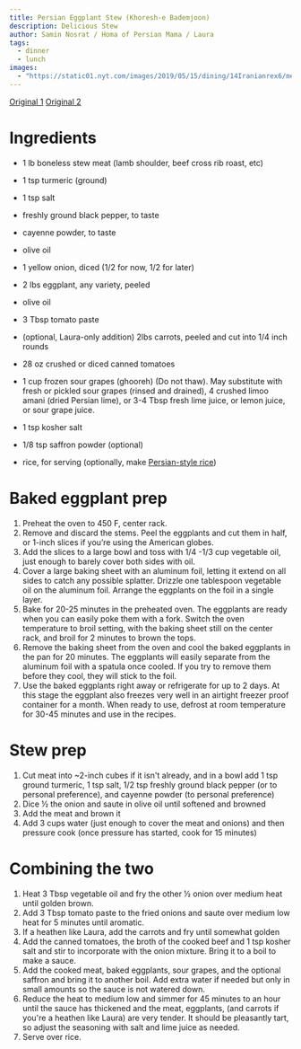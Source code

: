 ```yaml
---
title: Persian Eggplant Stew (Khoresh-e Bademjoon)
description: Delicious Stew
author: Samin Nosrat / Homa of Persian Mama / Laura
tags:
  - dinner
  - lunch
images:
  - "https://static01.nyt.com/images/2019/05/15/dining/14Iranianrex6/merlin_154114563_510d1c7c-f8d0-4f6f-9bf9-c0756e7619c9-articleLarge.jpg"
---
```


[Original 1](https://cooking.nytimes.com/recipes/1020210-khoresh-e-bademjoon-persian-lamb-eggplant-and-tomato-stew)
[Original 2](https://persianmama.com/khoresh-bademjan-persian-eggplant-stew-with-beef/)

# Ingredients

- 1 lb boneless stew meat (lamb shoulder, beef cross rib roast, etc)
- 1 tsp turmeric (ground)
- 1 tsp salt
- freshly ground black pepper, to taste
- cayenne powder, to taste
- olive oil
- 1 yellow onion, diced (1/2 for now, 1/2 for later)

- 2 lbs eggplant, any variety, peeled
- olive oil

- 3 Tbsp tomato paste
- (optional, Laura-only addition) 2lbs carrots, peeled and cut into 1/4 inch rounds
- 28 oz crushed or diced canned tomatoes
- 1 cup frozen sour grapes (ghooreh) (Do not thaw). May substitute with fresh or pickled sour grapes (rinsed and drained), 4 crushed limoo amani (dried Persian lime), or 3-4 Tbsp fresh lime juice, or lemon juice, or sour grape juice.
- 1 tsp kosher salt
- 1/8 tsp saffron powder (optional)

- rice, for serving (optionally, make [Persian-style rice](https://persianmama.com/persian-steamed-rice/))

# Baked eggplant prep

1. Preheat the oven to 450 F, center rack.
1. Remove and discard the stems. Peel the eggplants and cut them in half, or 1-inch slices if you’re using the American globes.
1. Add the slices to a large bowl and toss with 1/4 -1/3 cup vegetable oil, just enough to barely cover both sides with oil.
1. Cover a large baking sheet with an aluminum foil, letting it extend on all sides to catch any possible splatter. Drizzle one tablespoon vegetable oil on the aluminum foil. Arrange the eggplants on the foil in a single layer.
1. Bake for 20-25 minutes in the preheated oven. The eggplants are ready when you can easily poke them with a fork. Switch the oven temperature to broil setting, with the baking sheet still on the center rack, and broil for 2 minutes to brown the tops.
1. Remove the baking sheet from the oven and cool the baked eggplants in the pan for 20 minutes. The eggplants will easily separate from the aluminum foil with a spatula once cooled. If you try to remove them before they cool, they will stick to the foil.
1. Use the baked eggplants right away or refrigerate for up to 2 days. At this stage the eggplant also freezes very well in an airtight freezer proof container for a month. When ready to use, defrost at room temperature for 30-45 minutes and use in the recipes.

# Stew prep

1. Cut meat into ~2-inch cubes if it isn't already, and in a bowl add 1 tsp ground turmeric, 1 tsp salt, 1/2 tsp freshly ground black pepper (or to personal preference), and cayenne powder (to personal preference)
1. Dice ½ the onion and saute in olive oil until softened and browned
1. Add the meat and brown it
1. Add 3 cups water (just enough to cover the meat and onions) and then pressure cook (once pressure has started, cook for 15 minutes)

# Combining the two

1. Heat 3 Tbsp vegetable oil and fry the other ½ onion over medium heat until golden brown.
1. Add 3 Tbsp tomato paste to the fried onions and saute over medium low heat for 5 minutes until aromatic.
1. If a heathen like Laura, add the carrots and fry until somewhat golden
1. Add the canned tomatoes, the broth of the cooked beef and 1 tsp kosher salt and stir to incorporate with the onion mixture. Bring it to a boil to make a sauce.
1. Add the cooked meat, baked eggplants, sour grapes, and the optional saffron and bring it to another boil. Add extra water if needed but only in small amounts so the sauce is not watered down.
1. Reduce the heat to medium low and simmer for 45 minutes to an hour until the sauce has thickened and the meat, eggplants, (and carrots if you're a heathen like Laura) are very tender. It should be pleasantly tart, so adjust the seasoning with salt and lime juice as needed.
1. Serve over rice.
